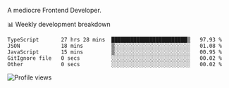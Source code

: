 A mediocre Frontend Developer.

📊 Weekly development breakdown
<!--START_SECTION:waka-->

```text
TypeScript       27 hrs 28 mins  ████████████████████████▒   97.93 %
JSON             18 mins         ▒░░░░░░░░░░░░░░░░░░░░░░░░   01.08 %
JavaScript       15 mins         ▒░░░░░░░░░░░░░░░░░░░░░░░░   00.95 %
GitIgnore file   0 secs          ░░░░░░░░░░░░░░░░░░░░░░░░░   00.02 %
Other            0 secs          ░░░░░░░░░░░░░░░░░░░░░░░░░   00.02 %
```

<!--END_SECTION:waka-->

<img src="https://gpvc.arturio.dev/iqbalfasri" alt="Profile views"/>
